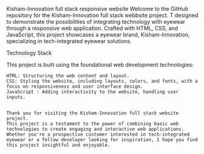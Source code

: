 Kisham-Innovation full stack responsive  website
Welcome to the GitHub repository for the Kisham-Innovation full stack webbsite project.
T designed to demonstrate the possibilities of integrating technology with eyewear through a responsive web application. 
Crafted with HTML, CSS, and JavaScript, this project showcases a eyewear brand, Kisham-Innovation, specializing in tech-integrated eyewear solutions.

Technology Stack

This project is built using the foundational web development technologies:

    HTML: Structuring the web content and layout.
    CSS: Styling the website, including layouts, colors, and fonts, with a focus on responsiveness and user interface design.
    JavaScript : Adding interactivity to the website, handling user inputs.


    Thank you for visiting the Kisham-Innovation full stack website project. 
    This project is a testament to the power of combining basic web technologies to create engaging and interactive web applications. 
    Whether you're a prospective customer interested in tech-integrated eyewear or a fellow developer looking for inspiration, I hope you find this project insightful and enjoyable.
